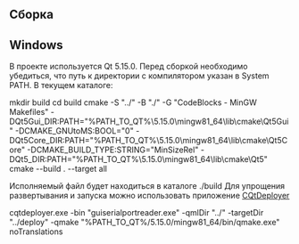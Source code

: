 Сборка
---
Windows
---
В проекте используется Qt 5.15.0.
Перед сборкой необходимо убедиться, что путь к директории с компилятором указан в System PATH.
В текущем каталоге:

  mkdir build
  cd build
  cmake -S "../" -B "./" -G "CodeBlocks - MinGW Makefiles" -DQt5Gui_DIR:PATH="%PATH_TO_QT%\5.15.0\mingw81_64\lib\cmake\Qt5Gui" -DCMAKE_GNUtoMS:BOOL="0" -DQt5Core_DIR:PATH="%PATH_TO_QT%\5.15.0\mingw81_64\lib\cmake\Qt5Core" -DCMAKE_BUILD_TYPE:STRING="MinSizeRel" -DQt5_DIR:PATH="%PATH_TO_QT%\5.15.0\mingw81_64\lib\cmake\Qt5" 
  cmake --build . --target all

Исполняемый файл будет находиться в каталоге ./build
Для упрощения развертывания и запуска можно использовать приложение [CQtDeployer](https://github.com/QuasarApp/CQtDeployer)

  cqtdeployer.exe -bin "guiserialportreader.exe" -qmlDir "../" -targetDir "../deploy" -qmake "%PATH_TO_QT%/5.15.0/mingw81_64/bin/qmake.exe" noTranslations
